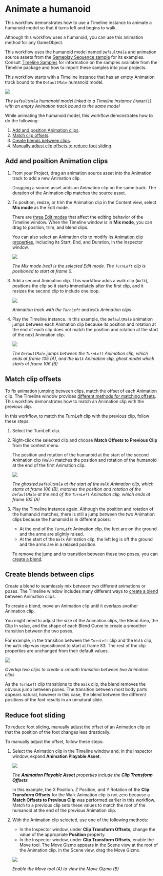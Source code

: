 # Animate a humanoid

This workflow demonstrates how to use a Timeline instance to animate a humanoid model so that it turns left and begins to walk.

Although this workflow uses a humanoid, you can use this animation method for any GameObject.

This workflow uses the humanoid model named `DefaultMale` and animation source assets from the [Gameplay Sequence sample](samp-gameplay-demo.md) for its examples. Consult [Timeline Samples](samp-overview.md) for information on the samples available from the Timeline package and how to import these samples into your projects.

This workflow starts with a Timeline instance that has an empty Animation track bound to the `DefaultMale` humanoid model.

![](images/tl-human-start.png)

_The `DefaultMale` humanoid model linked to a Timeline instance (`HumanTL`) with an empty Animation track bound to the same model_

While animating the humanoid model, this workflow demonstrates how to do the following:
1. [Add and position Animation clips](#addclips).
1. [Match clip offsets](#matchclips).
1. [Create blends between clips](#blendclips).
1. [Manually adjust clip offsets to reduce foot sliding](#reduceslide).

<a name="addclips"></a>
## Add and position Animation clips

1. From your Project, drag an animation source asset into the Animation track to add a new Animation clip.

   Dragging a source asset adds an Animation clip on the same track. The duration of the Animation clip matches the source asset.

1. To position, resize, or trim the Animation clip in the Content view, select **Mix mode** as the Edit mode.

   There are [three Edit modes](clip-overview.md) that affect the editing behavior of the Timeline window. When the Timeline window is in **Mix mode**, you can drag to position, trim, and blend clips.

   You can also select an Animation clip to modify its [Animation clip properties](insp-clip-anim.md), including its Start, End, and Duration, in the Inspector window.

   ![](images/tl-mix-mode-turnleft-clip.png)

   _The Mix mode (red) is the selected Edit mode. The `TurnLeft` clip is positioned to start at frame 0._

1. Add a second Animation clip. This workflow adds a walk clip (`Walk`), positions the clip so it starts immediately after the first clip, and it resizes the second clip to include one loop.

   ![](images/tl-human-all-clips.png)

   _Animation track with the `TurnLeft` and `Walk` Animation clips_

1. Play the Timeline instance. In this example, the `DefaultMale` animation jumps between each Animation clip because its position and rotation at the end of each clip does not match the position and rotation at the start of the next Animation clip.

   ![](images/spec-human-before-match.png)

   _The `DefaultMale` jumps between the `TurnLeft` Animation clip, which ends at frame 105 (A), and the `Walk` Animation clip, ghost model which starts at frame 106 (B)_

<a name="matchclips"></a>
## Match clip offsets

To fix animation jumping between clips, match the offset of each Animation clip. The Timeline window provides [different methods for matching offsets](clip-match.md). This workflow demonstrates how to match an Animation clip with the previous clip.

In this workflow, to match the TurnLeft clip with the previous clip, follow these steps:

1. Select the TurnLeft clip.

1. Right-click the selected clip and choose **Match Offsets to Previous Clip** from the context menu.

   The position and rotation of the humanoid at the start of the second Animation clip (`Walk`) matches the position and rotation of the humanoid at the end of the first Animation clip.

   ![](images/spec-human-after-match.png)

   _The ghosted `DefaultMale` at the start of the `Walk` Animation clip, which starts at frame 106 (B), matches the position and rotation of the `DefaultMale` at the end of the `TurnLeft` Animation clip, which ends at frame 105 (A)_

1. Play the Timeline instance again.
   Although the position and rotation of the humanoid matches, there is still a jump between the two Animation clips because the humanoid is in different poses:
   * At the end of the `TurnLeft` Animation clip, the feet are on the ground and the arms are slightly raised.
   * At the start of the `Walk` Animation clip, the left leg is off the ground and the arms are in a relaxed position.

   To remove the jump and to transition between these two poses, you can [create a blend](#blendclips).

<a name="blendclips"></a>
## Create blends between clips

Create a blend to seamlessly mix between two different animations or poses. The Timeline window includes many different ways to [create a blend](clip-blend.md) between Animation clips.

To create a blend, move an Animation clip until it overlaps another Animation clip.

You might need to adjust the size of the Animation clips, the Blend Area, the Clip In value, and the shape of each Blend Curve to create a smoother transition between the two poses.

For example, in the transition between the `TurnLeft` clip and the `Walk` clip, the `Walk` clip was repositioned to start at frame 83. The rest of the clip properties are unchanged from their default values.

![](images/tl-human-blend.png)

_Overlap two clips to create a smooth transition between two Animation clips_

As the `TurnLeft` clip transitions to the `Walk` clip, the blend removes the obvious jump between poses. The transition between most body parts appears natural, however in this case, the blend between the different positions of the foot results in an unnatural slide.

<a name="reduceslide"></a>
## Reduce foot sliding

To reduce foot sliding, manually adjust the offset of an Animation clip so that the position of the foot changes less drastically.

To manually adjust the offset, follow these steps:

1. Select the Animation clip in the Timeline window and, in the Inspector window, expand **Animation Playable Asset**.

   ![](images/insp-clip-anim-playable-walk.png)

   _The **Animation Playable Asset** properties include the **Clip Transform Offsets**_

   In this example, the X Position. Z Position, and Y Rotation of the **Clip Transform Offsets** for the Walk Animation clip is not zero because a **Match Offsets to Previous Clip** was performed earlier in this workflow. Match to a previous clip sets these values to match the root of the humanoid at the end of the previous Animation clip.

1. With the Animation clip selected, use one of the following methods:
   * In the Inspector window, under **Clip Transform Offsets**, change the value of the appropriate **Position** property.
   * In the Inspector window, under **Clip Transform Offsets**, enable the Move tool. The Move Gizmo appears in the Scene view at the root of the Animation clip. In the Scene view, drag the Move Gizmo.

   ![](images/spec-scene-insp-move-gizmo.png)

   _Enable the Move tool (A) to view the Move Gizmo (B)_
